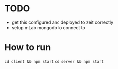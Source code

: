 # TODO

- get this configured and deployed to zeit correctly
- setup mLab mongodb to connect to

# How to run

`cd client && npm start`
`cd server && npm start`
